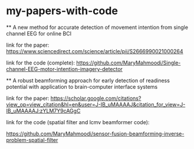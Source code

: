 # my-papers-with-code



** A new method for accurate detection of movement intention from single channel EEG for online BCI






link for the paper:
https://www.sciencedirect.com/science/article/pii/S2666990021000264


link for the code (complete):
https://github.com/MaryMahmoodi/Single-channel-EEG-motor-intention-imagery-detector


















** A robust beamforming approach for early detection of readiness potential with application to brain-computer interface systems



link for the paper:
https://scholar.google.com/citations?view_op=view_citation&hl=en&user=J-IB_uMAAAAJ&citation_for_view=J-IB_uMAAAAJ:zYLM7Y9cAGgC

link for the code (spatial filter and lcmv beamformer code):

https://github.com/MaryMahmoodi/sensor-fusion-beamforming-inverse-problem-spatial-filter


